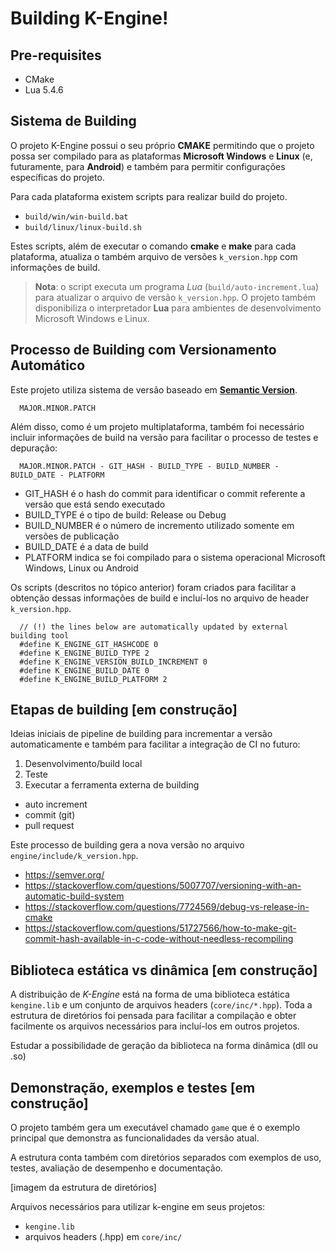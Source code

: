 # Building K-Engine!

## Pre-requisites
- CMake
- Lua 5.4.6

## Sistema de Building

O projeto K-Engine possui o seu próprio **CMAKE** permitindo que o projeto possa ser compilado para as plataformas **Microsoft Windows** e **Linux** (e, futuramente, para **Android**) e também para permitir configurações específicas do projeto.

Para cada plataforma existem scripts para realizar build do projeto.

- ```build/win/win-build.bat```
- ```build/linux/linux-build.sh```

Estes scripts, além de executar o comando **cmake** e **make** para cada plataforma, atualiza o também arquivo de versões ```k_version.hpp``` com informações de build.

> **Nota**: o script executa um programa _Lua_ (```build/auto-increment.lua```) para atualizar o arquivo de versão ```k_version.hpp```. O projeto também disponibiliza o interpretador **Lua** para ambientes de desenvolvimento Microsoft Windows e Linux.

## Processo de Building com Versionamento Automático

Este projeto utiliza sistema de versão baseado em [**Semantic Version**](https://semver.org/).

  ```
    MAJOR.MINOR.PATCH
  ```

Além disso, como é um projeto multiplataforma, também foi necessário incluir informações de build na versão para facilitar o processo de testes e depuração:

```
  MAJOR.MINOR.PATCH - GIT_HASH - BUILD_TYPE - BUILD_NUMBER - BUILD_DATE - PLATFORM
```

- GIT_HASH é o hash do commit para identificar o commit referente a versão que está sendo executado
- BUILD_TYPE é o tipo de build: Release ou Debug
- BUILD_NUMBER é o número de incremento utilizado somente em versões de publicação
- BUILD_DATE é a data de build
- PLATFORM indica se foi compilado para o sistema operacional Microsoft Windows, Linux ou Android

Os scripts (descritos no tópico anterior) foram criados para facilitar a obtenção dessas informações de build e incluí-los no arquivo de header ```k_version.hpp```.

```
  // (!) the lines below are automatically updated by external building tool
  #define K_ENGINE_GIT_HASHCODE 0
  #define K_ENGINE_BUILD_TYPE 2
  #define K_ENGINE_VERSION_BUILD_INCREMENT 0
  #define K_ENGINE_BUILD_DATE 0
  #define K_ENGINE_BUILD_PLATFORM 2
```

## Etapas de building [em construção]

Ideias iniciais de pipeline de building para incrementar a versão automaticamente e também para facilitar a integração de CI no futuro:

1. Desenvolvimento/build local
2. Teste
3. Executar a ferramenta externa de building
  - auto increment
  - commit (git)
  - pull request

Este processo de building gera a nova versão no arquivo ```engine/include/k_version.hpp```.

- https://semver.org/
- https://stackoverflow.com/questions/5007707/versioning-with-an-automatic-build-system
- https://stackoverflow.com/questions/7724569/debug-vs-release-in-cmake
- https://stackoverflow.com/questions/51727566/how-to-make-git-commit-hash-available-in-c-code-without-needless-recompiling

## Biblioteca estática vs dinâmica [em construção]

A distribuição de *K-Engine* está na forma de uma biblioteca estática ```kengine.lib``` e um conjunto de arquivos headers (```core/inc/*.hpp```). Toda a estrutura de diretórios foi pensada para facilitar a compilação e obter facilmente os arquivos necessários para incluí-los em outros projetos.

Estudar a possibilidade de geração da biblioteca na forma dinâmica (dll ou .so)

## Demonstração, exemplos e testes [em construção]

O projeto também gera um executável chamado ```game``` que é o exemplo principal que demonstra as funcionalidades da versão atual.

A estrutura conta também com diretórios separados com exemplos de uso, testes, avaliação de desempenho e documentação.

[imagem da estrutura de diretórios]

Arquivos necessários para utilizar k-engine em seus projetos:

- ```kengine.lib```
- arquivos headers (.hpp) em ```core/inc/```
